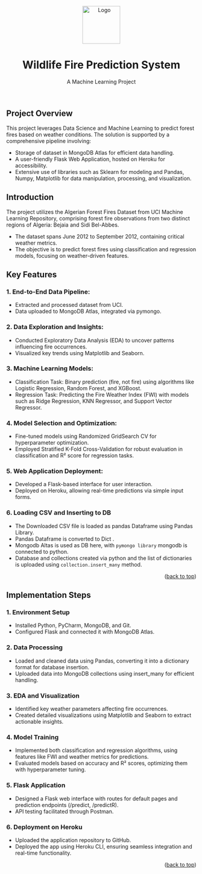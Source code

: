 <div id="top"></div>

<!-- PROJECT LOGO -->
<br />
<div align="center">
  <a href="https://github.com/abhaygill">
    <img src="https://img.freepik.com/premium-vector/fire-mountain-logo-design-unique-concept-simple-style-premium-vector_632138-4140.jpg?ga=GA1.1.1288798671.1736712425&semt=ais_hybrid" alt="Logo" width="100" height="100"/> 
  </a>

<h1 align="center">Wildlife Fire Prediction System</h1>

  <p align="center">
    A Machine Learning Project
    <br />
    <br />
    <br />
  </p>
</div>


<!-- ABOUT THE PROJECT -->
## Project Overview
This project leverages Data Science and Machine Learning to predict forest fires based on weather conditions. The solution is supported by a comprehensive pipeline involving:
* Storage of dataset in MongoDB Atlas for efficient data handling.
* A user-friendly Flask Web Application, hosted on Heroku for accessibility.
* Extensive use of libraries such as Sklearn for modeling and Pandas, Numpy, Matplotlib for data manipulation, processing, and visualization.



<!-- GETTING STARTED -->
## Introduction
The project utilizes the Algerian Forest Fires Dataset from UCI Machine Learning Repository, comprising forest fire observations from two distinct regions of Algeria: Bejaia and Sidi Bel-Abbes.
*  The dataset spans June 2012 to September 2012, containing critical weather metrics.
*  The objective is to predict forest fires using classification and regression models, focusing on weather-driven features.

<!-- USAGE EXAMPLES -->
## Key Features

### 1. End-to-End Data Pipeline:
* Extracted and processed dataset from UCI.
* Data uploaded to MongoDB Atlas, integrated via pymongo.

### 2. Data Exploration and Insights:
* Conducted Exploratory Data Analysis (EDA) to uncover patterns influencing fire occurrences.
* Visualized key trends using Matplotlib and Seaborn.

### 3. Machine Learning Models:
* Classification Task: Binary prediction (fire, not fire) using algorithms like Logistic Regression, Random Forest, and XGBoost.
* Regression Task: Predicting the Fire Weather Index (FWI) with models such as Ridge Regression, KNN Regressor, and Support Vector Regressor.

### 4. Model Selection and Optimization:
* Fine-tuned models using Randomized GridSearch CV for hyperparameter optimization.
* Employed Stratified K-Fold Cross-Validation for robust evaluation in classification and R² score for regression tasks.

### 5. Web Application Deployment:
* Developed a Flask-based interface for user interaction.
* Deployed on Heroku, allowing real-time predictions via simple input forms.

### 6. Loading CSV and Inserting to DB
* The Downloaded CSV file is loaded as pandas Dataframe using Pandas Library.
* Pandas Dataframe is converted to Dict .
* Mongodb Altas is used as DB here, with `pymongo library` mongodb is connected to python.
* Database and collections created via python and the list of dictionaries is uploaded using `collection.insert_many` method.

<p align="right">(<a href="#top">back to top</a>)</p> 

## Implementation Steps
### 1. Environment Setup
* Installed Python, PyCharm, MongoDB, and Git.
* Configured Flask and connected it with MongoDB Atlas.
### 2. Data Processing
* Loaded and cleaned data using Pandas, converting it into a dictionary format for database insertion.
* Uploaded data into MongoDB collections using insert_many for efficient handling.
### 3. EDA and Visualization
* Identified key weather parameters affecting fire occurrences.
* Created detailed visualizations using Matplotlib and Seaborn to extract actionable insights.
### 4. Model Training
* Implemented both classification and regression algorithms, using features like FWI and weather metrics for predictions.
* Evaluated models based on accuracy and R² scores, optimizing them with hyperparameter tuning.
### 5. Flask Application
* Designed a Flask web interface with routes for default pages and prediction endpoints (/predict, /predictR).
* API testing facilitated through Postman.
### 6. Deployment on Heroku
* Uploaded the application repository to GitHub.
* Deployed the app using Heroku CLI, ensuring seamless integration and real-time functionality.

<p align="right">(<a href="#top">back to top</a>)</p>

